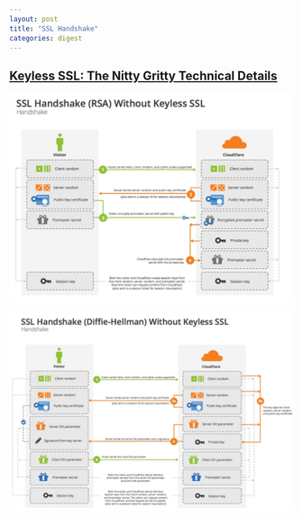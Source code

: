 ```yaml
---
layout: post
title: "SSL Handshake"
categories: digest
---
```


## [Keyless SSL: The Nitty Gritty Technical Details](https://blog.cloudflare.com/keyless-ssl-the-nitty-gritty-technical-details/)

![ssl_handshake_rsa](/assets/ssl_handshake_rsa.jpg)

![ssl_handshake_diffie_hellman](/assets/ssl_handshake_diffie_hellman.jpg)